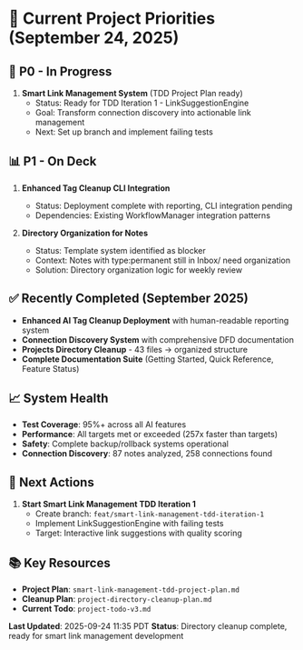 # 🎯 Current Project Priorities (September 24, 2025)

## 🚀 P0 - In Progress
1. **Smart Link Management System** (TDD Project Plan ready)
   - Status: Ready for TDD Iteration 1 - LinkSuggestionEngine
   - Goal: Transform connection discovery into actionable link management
   - Next: Set up branch and implement failing tests

## 📊 P1 - On Deck  
1. **Enhanced Tag Cleanup CLI Integration** 
   - Status: Deployment complete with reporting, CLI integration pending
   - Dependencies: Existing WorkflowManager integration patterns
   
2. **Directory Organization for Notes**
   - Status: Template system identified as blocker
   - Context: Notes with type:permanent still in Inbox/ need organization
   - Solution: Directory organization logic for weekly review

## ✅ Recently Completed (September 2025)
- **Enhanced AI Tag Cleanup Deployment** with human-readable reporting system
- **Connection Discovery System** with comprehensive DFD documentation  
- **Projects Directory Cleanup** - 43 files → organized structure
- **Complete Documentation Suite** (Getting Started, Quick Reference, Feature Status)

## 📈 System Health
- **Test Coverage**: 95%+ across all AI features
- **Performance**: All targets met or exceeded (257x faster than targets)
- **Safety**: Complete backup/rollback systems operational
- **Connection Discovery**: 87 notes analyzed, 258 connections found

## 🎯 Next Actions
1. **Start Smart Link Management TDD Iteration 1**
   - Create branch: `feat/smart-link-management-tdd-iteration-1`  
   - Implement LinkSuggestionEngine with failing tests
   - Target: Interactive link suggestions with quality scoring

## 📚 Key Resources
- **Project Plan**: `smart-link-management-tdd-project-plan.md`
- **Cleanup Plan**: `project-directory-cleanup-plan.md`
- **Current Todo**: `project-todo-v3.md`

**Last Updated**: 2025-09-24 11:35 PDT
**Status**: Directory cleanup complete, ready for smart link management development

